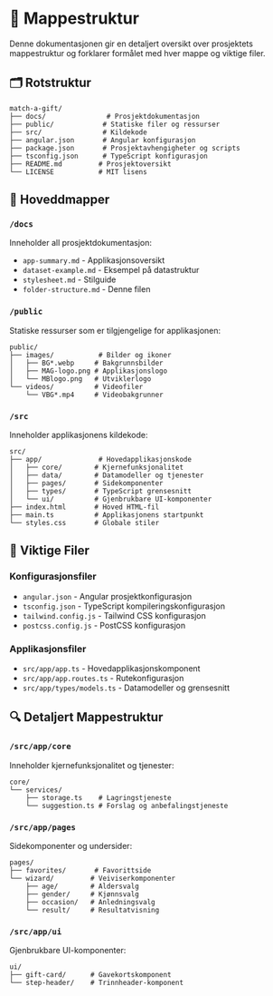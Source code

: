 # 📁 Mappestruktur

Denne dokumentasjonen gir en detaljert oversikt over prosjektets mappestruktur og forklarer formålet med hver mappe og viktige filer.

## 🗂️ Rotstruktur

```
match-a-gift/
├── docs/               # Prosjektdokumentasjon
├── public/            # Statiske filer og ressurser
├── src/               # Kildekode
├── angular.json       # Angular konfigurasjon
├── package.json       # Prosjektavhengigheter og scripts
├── tsconfig.json      # TypeScript konfigurasjon
├── README.md         # Prosjektoversikt
└── LICENSE           # MIT lisens
```

## 📂 Hoveddmapper

### `/docs`
Inneholder all prosjektdokumentasjon:
- `app-summary.md` - Applikasjonsoversikt
- `dataset-example.md` - Eksempel på datastruktur
- `stylesheet.md` - Stilguide
- `folder-structure.md` - Denne filen

### `/public`
Statiske ressurser som er tilgjengelige for applikasjonen:
```
public/
├── images/           # Bilder og ikoner
│   ├── BG*.webp     # Bakgrunnsbilder
│   ├── MAG-logo.png # Applikasjonslogo
│   └── MBlogo.png   # Utviklerlogo
└── videos/          # Videofiler
    └── VBG*.mp4     # Videobakgrunner
```

### `/src`
Inneholder applikasjonens kildekode:
```
src/
├── app/              # Hovedapplikasjonskode
│   ├── core/        # Kjernefunksjonalitet
│   ├── data/        # Datamodeller og tjenester
│   ├── pages/       # Sidekomponenter
│   ├── types/       # TypeScript grensesnitt
│   └── ui/          # Gjenbrukbare UI-komponenter
├── index.html       # Hoved HTML-fil
├── main.ts          # Applikasjonens startpunkt
└── styles.css       # Globale stiler
```

## 📑 Viktige Filer

### Konfigurasjonsfiler
- `angular.json` - Angular prosjektkonfigurasjon
- `tsconfig.json` - TypeScript kompileringskonfigurasjon
- `tailwind.config.js` - Tailwind CSS konfigurasjon
- `postcss.config.js` - PostCSS konfigurasjon

### Applikasjonsfiler
- `src/app/app.ts` - Hovedapplikasjonskomponent
- `src/app/app.routes.ts` - Rutekonfigurasjon
- `src/app/types/models.ts` - Datamodeller og grensesnitt

## 🔍 Detaljert Mappestruktur

### `/src/app/core`
Inneholder kjernefunksjonalitet og tjenester:
```
core/
└── services/
    ├── storage.ts    # Lagringstjeneste
    └── suggestion.ts # Forslag og anbefalingstjeneste
```

### `/src/app/pages`
Sidekomponenter og undersider:
```
pages/
├── favorites/       # Favorittside
└── wizard/         # Veiviserkomponenter
    ├── age/        # Aldersvalg
    ├── gender/     # Kjønnsvalg
    ├── occasion/   # Anledningsvalg
    └── result/     # Resultatvisning
```

### `/src/app/ui`
Gjenbrukbare UI-komponenter:
```
ui/
├── gift-card/      # Gavekortskomponent
└── step-header/    # Trinnheader-komponent
```